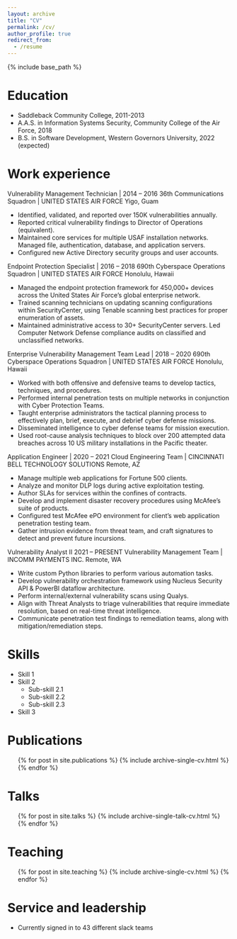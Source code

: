 ```yaml
---
layout: archive
title: "CV"
permalink: /cv/
author_profile: true
redirect_from:
  - /resume
---
```


{% include base_path %}

Education
======
* Saddleback Community College, 2011-2013
* A.A.S. in Information Systems Security, Community College of the Air Force, 2018
* B.S. in Software Development, Western Governors University, 2022 (expected)

Work experience
======
Vulnerability Management Technician | 2014 – 2016
36th Communications Squadron | UNITED STATES AIR FORCE
Yigo, Guam
* Identified, validated, and reported over 150K vulnerabilities annually.
* Reported critical vulnerability findings to Director of Operations (equivalent).
* Maintained core services for multiple USAF installation networks. Managed file, authentication, database, and application servers.
* Configured new Active Directory security groups and user accounts.

Endpoint Protection Specialist | 2016 – 2018
690th Cyberspace Operations Squadron | UNITED STATES AIR FORCE
Honolulu, Hawaii
* Managed the endpoint protection framework for 450,000+ devices across the United States Air Force’s global enterprise network.
* Trained scanning technicians on updating scanning configurations within SecurityCenter, using Tenable scanning best practices for proper enumeration of assets.
* Maintained administrative access to 30+ SecurityCenter servers.
Led Computer Network Defense compliance audits on classified and unclassified networks.

Enterprise Vulnerability Management Team Lead | 2018 – 2020
690th Cyberspace Operations Squadron | UNITED STATES AIR FORCE
Honolulu, Hawaii
* Worked with both offensive and defensive teams to develop tactics, techniques, and procedures.
* Performed internal penetration tests on multiple networks in conjunction with Cyber Protection Teams.
* Taught enterprise administrators the tactical planning process to effectively plan, brief, execute, and debrief cyber defense missions.
* Disseminated intelligence to cyber defense teams for mission execution.
* Used root-cause analysis techniques to block over 200 attempted data breaches across 10 US military installations in the Pacific theater.

Application Engineer | 2020 – 2021
Cloud Engineering Team | CINCINNATI BELL TECHNOLOGY SOLUTIONS
Remote, AZ
* Manage multiple web applications for Fortune 500 clients.
* Analyze and monitor DLP logs during active exploitation testing.
* Author SLAs for services within the confines of contracts.
* Develop and implement disaster recovery procedures using McAfee’s suite of products.
* Configured test McAfee ePO environment for client’s web application penetration testing team.
* Gather intrusion evidence from threat team, and craft signatures to detect and prevent future incursions.

Vulnerability Analyst II 2021 – PRESENT
Vulnerability Management Team | INCOMM PAYMENTS INC.
Remote, WA
* Write custom Python libraries to perform various automation tasks.
* Develop vulnerability orchestration framework using Nucleus Security API & PowerBI dataflow architecture.
* Perform internal/external vulnerability scans using Qualys.
* Align with Threat Analysts to triage vulnerabilities that require immediate resolution, based on real-time threat intelligence.
* Communicate penetration test findings to remediation teams, along with mitigation/remediation steps.

Skills
======
* Skill 1
* Skill 2
  * Sub-skill 2.1
  * Sub-skill 2.2
  * Sub-skill 2.3
* Skill 3

Publications
======
  <ul>{% for post in site.publications %}
    {% include archive-single-cv.html %}
  {% endfor %}</ul>
  
Talks
======
  <ul>{% for post in site.talks %}
    {% include archive-single-talk-cv.html %}
  {% endfor %}</ul>
  
Teaching
======
  <ul>{% for post in site.teaching %}
    {% include archive-single-cv.html %}
  {% endfor %}</ul>
  
Service and leadership
======
* Currently signed in to 43 different slack teams

